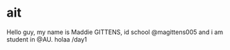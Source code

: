 # ait
Hello guy, my name is Maddie GITTENS, id school @magittens005 and i am student in @AU. holaa
/day1
